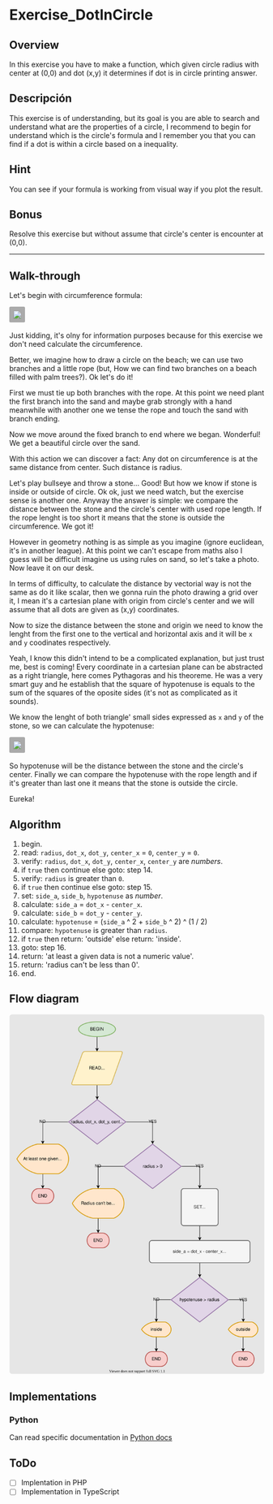 # Exercise_DotInCircle

## Overview

In this exercise you have to make a function, which given circle radius with
center at (0,0) and dot (x,y) it determines if dot is in circle printing answer.

## Descripción

This exercise is of understanding, but its goal is you are able to search and
understand what are the properties of a circle, I recommend to begin for
understand which is the circle's formula and I remember you that you can find
if a dot is within a circle based on a inequality.

## Hint

You can see if your formula is working from visual way if you plot the result.

## Bonus

Resolve this exercise but without assume that circle's center is encounter at
(0,0).

---

## Walk-through

Let's begin with circumference formula:

<img src="https://render.githubusercontent.com/render/math?math=C%20=%202\pi%20r" style="background: #aaa; padding: 7.5px; border-radius: 2.5px;">

Just kidding, it's olny for information purposes because for this exercise we
don't need calculate the circumference.

Better, we imagine how to draw a circle on the beach; we can use two branches
and a little rope (but, How we can find two branches on a beach filled with palm
trees?). Ok let's do it!

First we must tie up both branches with the rope. At this point we need plant
the first branch into the sand and maybe grab strongly with a hand meanwhile
with another one we tense the rope and touch the sand with branch ending.

Now we move around the fixed branch to end where we began. Wonderful! We get a
beautiful circle over the sand.

With this action we can discover a fact: Any dot on circumference is at the
same distance from center. Such distance is radius.

Let's play bullseye and throw a stone... Good! But how we know if stone is
inside or outside of circle. Ok ok, just we need watch, but the exercise sense
is another one. Anyway the answer is simple: we compare the distance between the
stone and the circle's center with used rope length. If the rope lenght is too
short it means that the stone is outside the circumference. We got it!

However in geometry nothing is as simple as you imagine (ignore euclidean, it's
in another league). At this point we can't escape from maths also I guess will
be difficult imagine us using rules on sand, so let's take a photo. Now leave it
on our desk.

In terms of difficulty, to calculate the distance by vectorial way is not the
same as do it like scalar, then we gonna ruin the photo drawing a grid over it,
I mean it's a cartesian plane with origin from circle's center and we will
assume that all dots are given as (x,y) coordinates.

Now to size the distance between the stone and origin we need to know the lenght
from the first one to the vertical and horizontal axis and it will be `x` and
`y` coodinates respectively.

Yeah, I know this didn't intend to be a complicated explanation, but just trust
me, best  is coming! Every coordinate in a cartesian plane can be abstracted as
a right triangle, here comes Pythagoras and his theoreme. He was a very smart
guy and he establish that the square of hypotenuse is equals to the sum of the
squares of the oposite sides (it's not as complicated as it sounds).

We know the lenght of both triangle' small sides expressed as `x` and `y` of the
stone, so we can calculate the hypotenuse:

<img src="https://render.githubusercontent.com/render/math?math=h%20=%20\sqrt{x^{2}%20%2b+%20y^{2}}" style="background: #aaa; padding: 7.5px; border-radius: 2.5px;">

So hypotenuse will be the distance between the stone and the circle's center.
Finally we can compare the hypotenuse with the rope length and if it's greater
than last one it means that the stone is outside the circle.

Eureka!

## Algorithm

 1. begin.
 2. read: `radius`, `dot_x`, `dot_y`, `center_x` = `0`, `center_y` = `0`.
 3. verify: `radius`, `dot_x`, `dot_y`, `center_x`, `center_y` are _numbers_.
 4. if `true` then continue else goto: step 14.
 5. verify: `radius` is greater than `0`.
 6. if `true` then continue else goto: step 15.
 7. set: `side_a`, `side_b`, `hypotenuse` as _number_.
 8. calculate: `side_a` = `dot_x` - `center_x`.
 9. calculate: `side_b` = `dot_y` - `center_y`.
10. calculate: `hypotenuse` = (`side_a` ^ 2 + `side_b` ^ 2) ^ (1 / 2)
11. compare: `hypotenuse` is greater than `radius`.
12. if `true` then return: 'outside' else return: 'inside'.
13. goto: step 16.
14. return: 'at least a given data is not a numeric value'.
15. return: 'radius can't be less than 0'.
16. end.

## Flow diagram

![dot in circle flow diagram](static/dot-in-circle-flow-diagram.svg)

## Implementations

### Python

Can read specific documentation in [Python docs](python/README.md)

## ToDo

- [ ] Implentation in PHP
- [ ] Implementation in TypeScript
